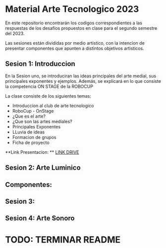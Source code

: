 # Material Arte Tecnologico 2023

En este repositorio encontrarán los codigos correspondientes a las respuestas de los desafios propuestos en clase para el segundo semestre del 2023.

Las sesiones están divididas por medio artistico, con la intencion de presentar componentes que apunten a distintos objetivos artisticos.

## Sesion 1: Introduccion

En la Sesion uno, se introduciran las ideas principales del arte medial, sus principales exponentes y ejemplos. Además, se explicará en lo que consiste la competencia ON STAGE de la ROBOCUP

La clase consiste de los siguientes temas:
- Introduccion al club de arte tecnologico
- RoboCup - OnStage
- ¿Que es el arte?
- ¿Que son las artes mediales?
- Principales Exponentes
- LLuvia de ideas
- Formacion de grupos
- Ficha de proyecto

**Link Presentacion: ** [LINK DRIVE](https://docs.google.com/presentation/d/1EviYbPaaKb9tqKLpUtJP-oxA1Q4d3Op3gEAHCVnIopA/edit?usp=sharing)

## Sesion 2: Arte Luminico

Componentes:
- 

## Sesion 3: 

## Sesion 4: Arte Sonoro

# TODO: TERMINAR README
